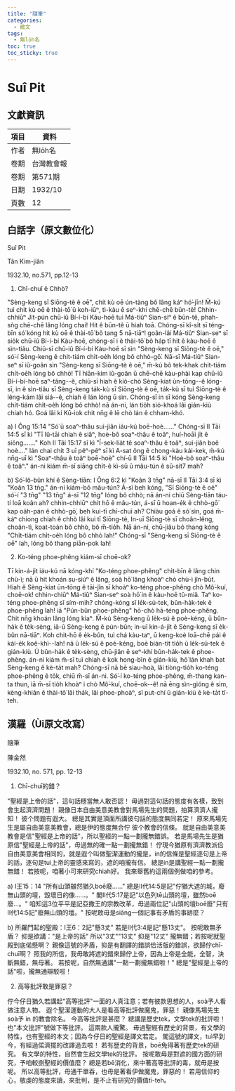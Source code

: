 ```yaml
---
title: "隨筆"
categories:
  - 散文
tags:
  - 無lo̍h名
toc: true
toc_sticky: true
---
```


# Suî Pit

## 文獻資訊

| 項目 | 資料 |
|---|---|
| 作者 | 無lo̍h名 |
| 卷期 | 台灣教會報 |
| 卷期 | 第571期 |
| 日期 | 1932/10 |
| 頁數 | 12 |

## 白話字（原文數位化）

Suî Pit

Tân Kim-jiân

1932.10, no.571, pp.12-13

1. Chī-chuī ê Chhò?

"Sèng-keng sī Siōng-tè ê oē", chit kù oē ún-tàng bô lâng káⁿ hó͘-jīn! M̄-kú tuì chit kù oē ê thài-tō͘ ū koh-iūⁿ, tì-kàu ē seⁿ-khí chē-chē būn-tê! Chhin-chhiūⁿ Jit-pún chū-iû Bí-í-bí Káu-hoē tuì Má-tiûⁿ Sian-siⁿ ê būn-tê, phah-sǹg chē-chē lâng lóng chai! Hit ê būn-tê ū hiah toā. Chóng-sī kî-si̍t sī téng-bīn só͘ kóng hit kù oē ê thài-tō͘ bô tang 5 nā-tiāⁿ! goân-lâi Má-tiûⁿ Sian-seⁿ sī sio̍k chū-iû Bí-í-bí Kàu-hoē, chóng-sī i ê thài-tō͘ bô ha̍p tī hit ê kàu-hoē ê sìn-tiâu. Chiū-sī chū-iû Bí-í-bí Kàu-hoē sī sìn "Sèng-keng sī Siōng-tè ê oē," só͘-í Sèng-keng ê chi̍t-tiám chi̍t-oe̍h lóng bô chhò-gō͘. Nā-sī Má-tiûⁿ Sian-seⁿ sī iû-goân sìn "Sèng-keng sī Siōng-tè ê oē," m̄-kú bô tek-khak chi̍t-tiám chi̍t-oe̍h lóng bô chhò! Tī hiān-kim iû-goân ū chē-chē kàu-phài kap chū-iû Bí-í-bí-hoē saⁿ-tâng--ê, chiū-sī hiah ê kiò-chò Sèng-kiat ūn-tōng--ê lóng-sī, in ê sìn-tiâu sī Sèng-keng ta̍k-kù sī Siōng-tè ê oē, ta̍k-kù sī tuì Siōng-tè ê lêng-kám lâi siá--ê, chiah ê lán lóng ū sìn. Chóng-sī in sī kóng Sèng-keng chi̍t-tiám chi̍t-oe̍h lóng bô chhò! nā án-ni, lán tio̍h sió-khoá lâi gián-kiù chiah hó. Goá lâi kí Kū-iok chit nn̄g ê lē chò lán ê chham-khó.

a) Ⅰ Ông 15:14 "Só͘ ū soaⁿ-thâu sui-jiân iáu-kú boē-hoè......" Chóng-sī Ⅱ Tāi 14:5 sī kì "Tī Iû-tāi chiah ê siâⁿ, hoè-bô soaⁿ-thâu ê toâⁿ, huí-hoāi ji̍t ê siōng......." Koh Ⅱ Tāi 15:17 sī kì "Í-sek-lia̍t tē soaⁿ-thâu ê toâⁿ, sui-jiân boē hoè...." lán chai chit 3 uī pêⁿ-pêⁿ sī kì A-sat ông ê chong-kàu kái-kek, m̄-kú nn̄g-uī kì "Soaⁿ-thâu ê toâⁿ boē-hoè" chí-ū Ⅱ Tāi 14:5 kì "Hoè-bô soaⁿ-thâu ê toâⁿ." án-ni kiám m̄-sī siāng chi̍t-ê kì-sū ū mâu-tún ê sū-sit7 mah?

b) Só͘-lô-bûn khí ê Sèng-tiān: Ⅰ Ông 6:2 kì "Koân 3 tn̄g" nā-sī Ⅱ Tāi 3:4 sī kì "Koân 13 tn̄g." án-ni kiám-bô mâu-tún? Á-sī beh kóng, "Sī Siōng-tè ê oē" só͘-í "3 tn̄g" "13 tn̄g" á-sī "12 tn̄g" lóng bô chhò; nā án-ni chiū Sèng-tiān táu-tí loā koân ah? chhin-chhiūⁿ chit hō ê mâu-tún, á-sī ū hoan-e̍k ê chhò-gō͘ kap oa̍h-pán ê chhò-gō͘, beh kui-tī chī-chuī ah? Chiàu goá ê só͘ sìn, goá m̄-káⁿ chiong chiah ê chhò lâi kui tī Siōng-tè, In-uī Siōng-tè sī choân-lêng, choân-tì, koat-toàn bô chhò, bô m̄-tio̍h. Nā án-ni, chū-jiâu bô thang kóng "Chi̍t-tiám chi̍t-oe̍h lóng bô chhò lah!" Chóng-sī "Sèng-keng sī Siōng-tè ê oē" lah, lóng bô thang piān-pok lah!

2. Ko-téng phoe-phêng kiám-sī choē-ok?

Tī kin-á-ji̍t iáu-kú nā kóng-khí "Ko-téng phoe-phêng" chi̍t-bīn ê lâng chin chù-ì; nā ū hit khoán su-siúⁿ ê lâng, soà hō͘ lâng khoàⁿ chò chù-ì jîn-bu̍t. Hiah ê Sèng-kiat ūn-tōng ê tāi-jîn sī khoàⁿ ko-téng phoe-phêng chò Mô͘-kuí, choē-ok! chhin-chiūⁿ Má-tiûⁿ Sian-seⁿ soà hō͘ in ê kàu-hoē tû-miâ. Taⁿ ko-téng phoe-phêng sī sím-mi̍h? chóng-kóng sī le̍k-sú-tek, bûn-ha̍k-tek ê phoe-phêng lah! iā "Pún-bûn phoe-phêng" hō-chò hā-téng phoe-phêng. Chit nn̄g khoán lâng lóng kiaⁿ. M̄-kú Sèng-keng ū le̍k-sú ê poè-kéng, ū bûn-ha̍k ê te̍k-sèng, iā-ū Sèng-keng ê pún-bûn; in-uī kin-á-ji̍t ê Sèng-keng sī e̍k-bûn nā-tiāⁿ. Koh chit-hō ê e̍k-bûn, tuì chá kàu-taⁿ, ū keng-koè loā-chē pái ê kái-e̍k koê-khì--lah! nā ū le̍k-sú ê poè-kéng, boē bián-tit tio̍h ū le̍k-sū-tek ê gián-kiù. Ū bûn-ha̍k ê te̍k-sèng, chū-jiân ē seⁿ-khí bûn-ha̍k-tek ê phoe-phêng. án-ni kiám m̄-sī tuì chiah ê kok hong-bīn ê gián-kiù, hō͘ lán khah bat Sèng-keng ê kè-ta̍t mah? Chóng-sī nā bē siau-hoà, lâi tiòng-tio̍h ko-téng phoe-phêng ê to̍k, chiū m̄-sī án-ni. Só͘-í ko-téng phoe-phêng, m̄-thang kan-ta thun, iā m̄-sī tio̍h khoàⁿ i chò Mô͘-kuí, choē-ok--ê! nā ēng sìn-gióng ê sim, kèng-khiân ê thài-tō͘ lâi tha̍k, lâi phoe-phoàⁿ, sī put-chí ū gián-kiù ê kè-ta̍t tī-teh.

## 漢羅（Ùi原文改寫）

隨筆

陳金然

1932.10, no. 571, pp. 12-13

1. Chī-chuī的錯？

"聖經是上帝的話"，這句話穩當無人敢否認！ 毋過對這句話的態度有各樣，致到會生起濟濟問題！ 親像日本自由美意美教會對馬場先生的問題，拍算濟濟人攏知！ 彼个問題有遐大。 總是其實是頂面所講彼句話的態度無同若定！ 原來馬場先生是屬自由美意美教會，總是伊的態度無合佇 彼个教會的信條。 就是自由美意美教會是信"聖經是上帝的話"，所以聖經的一點一劃攏無錯誤。 若是馬場先生是猶原信"聖經是上帝的話"，毋過無的確一點一劃攏無錯！ 佇現今猶原有濟濟教派佮自由美意美會相同的，就是遐个叫做聖潔運動的攏是，in的信條是聖經逐句是上帝的話，逐句是tuì上帝的靈感來寫的，遮的咱攏有信。 總是in是講聖經一點一劃攏無錯！ 若按呢，咱著小可來研究chiah好。 我來舉舊約這兩個例做咱的參考。

a) Ⅰ王15：14 "所有山頭雖然猶久boē廢......" 總是Ⅱ代14:5是記"佇猶大遮的城，廢無山頭的壇，毀壞日的像......。" 閣Ⅱ代5:17是記"以色列tē山頭的壇，雖然boē廢...。" 咱知這3位平平是記亞撒王的宗教改革，毋過兩位記"山頭的壇boē廢"只有Ⅱ代14:5記"廢無山頭的壇。" 按呢敢毋是siāng一個記事有矛盾的事跡麼？

b) 所羅門起的聖殿：Ⅰ王6：2記"懸3丈" 若是Ⅱ代3:4是記"懸13丈"。 按呢敢無矛盾？ 抑是欲講："是上帝的話" 所以"3丈""13丈" 抑是"12丈" 攏無錯；若按呢就聖殿到底偌懸啊？ 親像這號的矛盾，抑是有翻譯的錯誤佮活版的錯誤，欲歸佇chī-chuī啊？ 照我的所信，我毋敢將遮的錯來歸佇上帝，因為上帝是全能，全智，決斷無錯，無毋著。 若按呢，自然無通講"一點一劃攏無錯啦！" 總是"聖經是上帝的話"啦，攏無通辯駁啦！

2. 高等批評敢是罪惡？

佇今仔日猶久若講起"高等批評"一面的人真注意；若有彼款思想的人，soà予人看做注意人物。 遐个聖潔運動的大人是看高等批評做魔鬼，罪惡！ 親像馬場先生soà予 in 的教會除名。 今高等批評是甚麼？ 總講是歷史tek，文學tek的批評啦！ 也"本文批評"號做下等批評。 這兩款人攏驚。 毋過聖經有歷史的背景，有文學的特性，也有聖經的本文；因為今仔日的聖經是譯文若定。 閣這號的譯文，tuì早到今，有經過偌濟擺的改譯過去啦！ 若有歷史的背景，boē免得著有歷史tek的研究。 有文學的特性，自然會生起文學tek的批評。 按呢敢毋是對遮的國方面的研究，予咱較捌聖經的價值麼？ 總是若bē消化，來中著高等批評的毒，就毋是按呢。 所以高等批評，毋通干單吞，也毋是著看伊做魔鬼，罪惡的！ 若用信仰的心，敬虔的態度來讀，來批判，是不止有研究的價值tī-teh。
